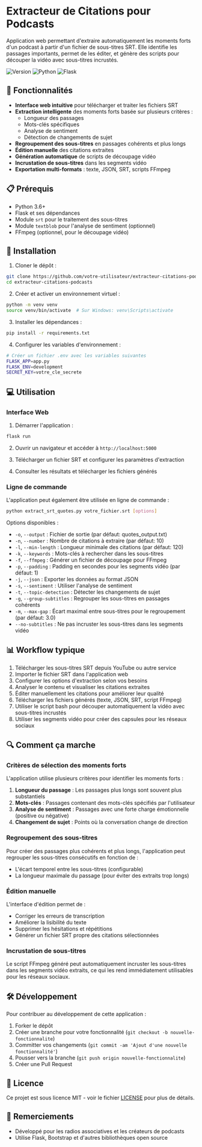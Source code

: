 # Extracteur de Citations pour Podcasts

Application web permettant d'extraire automatiquement les moments forts d'un podcast à partir d'un fichier de sous-titres SRT. Elle identifie les passages importants, permet de les éditer, et génère des scripts pour découper la vidéo avec sous-titres incrustés.

![Version](https://img.shields.io/badge/version-1.0.0-blue.svg)
![Python](https://img.shields.io/badge/python-3.6+-green.svg)
![Flask](https://img.shields.io/badge/flask-2.0+-yellow.svg)

## 🌟 Fonctionnalités

- **Interface web intuitive** pour télécharger et traiter les fichiers SRT
- **Extraction intelligente** des moments forts basée sur plusieurs critères :
  - Longueur des passages
  - Mots-clés spécifiques
  - Analyse de sentiment
  - Détection de changements de sujet
- **Regroupement des sous-titres** en passages cohérents et plus longs
- **Édition manuelle** des citations extraites
- **Génération automatique** de scripts de découpage vidéo
- **Incrustation de sous-titres** dans les segments vidéo
- **Exportation multi-formats** : texte, JSON, SRT, scripts FFmpeg

## 📋 Prérequis

- Python 3.6+
- Flask et ses dépendances
- Module `srt` pour le traitement des sous-titres
- Module `textblob` pour l'analyse de sentiment (optionnel)
- FFmpeg (optionnel, pour le découpage vidéo)

## 🚀 Installation

1. Cloner le dépôt :
```bash
git clone https://github.com/votre-utilisateur/extracteur-citations-podcasts.git
cd extracteur-citations-podcasts
```

2. Créer et activer un environnement virtuel :
```bash
python -m venv venv
source venv/bin/activate  # Sur Windows: venv\Scripts\activate
```

3. Installer les dépendances :
```bash
pip install -r requirements.txt
```

4. Configurer les variables d'environnement :
```bash
# Créer un fichier .env avec les variables suivantes
FLASK_APP=app.py
FLASK_ENV=development
SECRET_KEY=votre_cle_secrete
```

## 💻 Utilisation

### Interface Web

1. Démarrer l'application :
```bash
flask run
```

2. Ouvrir un navigateur et accéder à `http://localhost:5000`

3. Télécharger un fichier SRT et configurer les paramètres d'extraction

4. Consulter les résultats et télécharger les fichiers générés

### Ligne de commande

L'application peut également être utilisée en ligne de commande :

```bash
python extract_srt_quotes.py votre_fichier.srt [options]
```

Options disponibles :
- `-o`, `--output` : Fichier de sortie (par défaut: quotes_output.txt)
- `-n`, `--number` : Nombre de citations à extraire (par défaut: 10)
- `-l`, `--min-length` : Longueur minimale des citations (par défaut: 120)
- `-k`, `--keywords` : Mots-clés à rechercher dans les sous-titres
- `-f`, `--ffmpeg` : Générer un fichier de découpage pour FFmpeg
- `-p`, `--padding` : Padding en secondes pour les segments vidéo (par défaut: 1)
- `-j`, `--json` : Exporter les données au format JSON
- `-s`, `--sentiment` : Utiliser l'analyse de sentiment
- `-t`, `--topic-detection` : Détecter les changements de sujet
- `-g`, `--group-subtitles` : Regrouper les sous-titres en passages cohérents
- `-m`, `--max-gap` : Écart maximal entre sous-titres pour le regroupement (par défaut: 3.0)
- `--no-subtitles` : Ne pas incruster les sous-titres dans les segments vidéo

## 📊 Workflow typique

1. Télécharger les sous-titres SRT depuis YouTube ou autre service
2. Importer le fichier SRT dans l'application web
3. Configurer les options d'extraction selon vos besoins
4. Analyser le contenu et visualiser les citations extraites
5. Éditer manuellement les citations pour améliorer leur qualité
6. Télécharger les fichiers générés (texte, JSON, SRT, script FFmpeg)
7. Utiliser le script bash pour découper automatiquement la vidéo avec sous-titres incrustés
8. Utiliser les segments vidéo pour créer des capsules pour les réseaux sociaux

## 🔍 Comment ça marche

### Critères de sélection des moments forts

L'application utilise plusieurs critères pour identifier les moments forts :

1. **Longueur du passage** : Les passages plus longs sont souvent plus substantiels
2. **Mots-clés** : Passages contenant des mots-clés spécifiés par l'utilisateur
3. **Analyse de sentiment** : Passages avec une forte charge émotionnelle (positive ou négative)
4. **Changement de sujet** : Points où la conversation change de direction

### Regroupement des sous-titres

Pour créer des passages plus cohérents et plus longs, l'application peut regrouper les sous-titres consécutifs en fonction de :

- L'écart temporel entre les sous-titres (configurable)
- La longueur maximale du passage (pour éviter des extraits trop longs)

### Édition manuelle

L'interface d'édition permet de :

- Corriger les erreurs de transcription
- Améliorer la lisibilité du texte
- Supprimer les hésitations et répétitions
- Générer un fichier SRT propre des citations sélectionnées

### Incrustation de sous-titres

Le script FFmpeg généré peut automatiquement incruster les sous-titres dans les segments vidéo extraits, ce qui les rend immédiatement utilisables pour les réseaux sociaux.

## 🛠️ Développement

Pour contribuer au développement de cette application :

1. Forker le dépôt
2. Créer une branche pour votre fonctionnalité (`git checkout -b nouvelle-fonctionnalite`)
3. Committer vos changements (`git commit -am 'Ajout d'une nouvelle fonctionnalité'`)
4. Pousser vers la branche (`git push origin nouvelle-fonctionnalite`)
5. Créer une Pull Request

## 📄 Licence

Ce projet est sous licence MIT - voir le fichier [LICENSE](LICENSE) pour plus de détails.

## 🙏 Remerciements

- Développé pour les radios associatives et les créateurs de podcasts
- Utilise Flask, Bootstrap et d'autres bibliothèques open source 